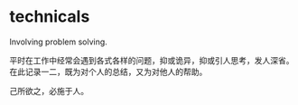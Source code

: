 # technicals
Involving problem solving.

平时在工作中经常会遇到各式各样的问题，抑或诡异，抑或引人思考，发人深省。在此记录一二，既为对个人的总结，又为对他人的帮助。

己所欲之，必施于人。
